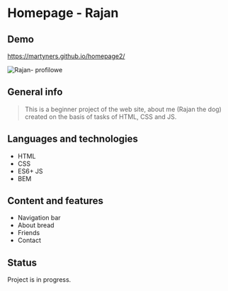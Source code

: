 # Homepage - Rajan


## Demo
https://martyners.github.io/homepage2/

![Rajan- profilowe](https://i.postimg.cc/30WB8GXS/IMG-8702.jpg)

## General info
> This is a beginner project of the web site, about me (Rajan the dog) created on the basis of tasks of HTML, CSS and JS.

## Languages and technologies
- HTML
- CSS
- ES6+ JS
- BEM

## Content and features
- Navigation bar
- About bread
- Friends
- Contact


## Status
Project is in progress.
